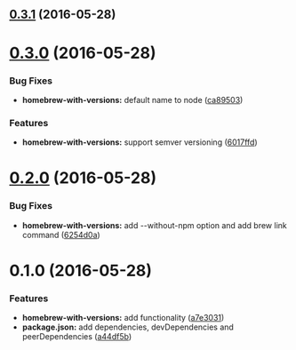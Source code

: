 <a name="0.3.1"></a>
## [0.3.1](https://github.com/tomchentw/avn-homebrew-with-versions/compare/v0.3.0...v0.3.1) (2016-05-28)




<a name="0.3.0"></a>
# [0.3.0](https://github.com/tomchentw/avn-homebrew-with-versions/compare/v0.2.0...v0.3.0) (2016-05-28)


### Bug Fixes

* **homebrew-with-versions:** default name to node ([ca89503](https://github.com/tomchentw/avn-homebrew-with-versions/commit/ca89503))

### Features

* **homebrew-with-versions:** support semver versioning ([6017ffd](https://github.com/tomchentw/avn-homebrew-with-versions/commit/6017ffd))



<a name="0.2.0"></a>
# [0.2.0](https://github.com/tomchentw/avn-homebrew-with-versions/compare/v0.1.0...v0.2.0) (2016-05-28)


### Bug Fixes

* **homebrew-with-versions:** add --without-npm option and add brew link command ([6254d0a](https://github.com/tomchentw/avn-homebrew-with-versions/commit/6254d0a))



<a name="0.1.0"></a>
# 0.1.0 (2016-05-28)


### Features

* **homebrew-with-versions:** add functionality ([a7e3031](https://github.com/tomchentw/avn-homebrew-with-versions/commit/a7e3031))
* **package.json:** add dependencies, devDependencies and peerDependencies ([a44df5b](https://github.com/tomchentw/avn-homebrew-with-versions/commit/a44df5b))



